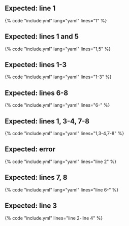 
## Expected: line 1

{% code "include.yml" lang="yaml" lines="1" %}

## Expected: lines 1 and 5

{% code "include.yml" lang="yaml" lines="1,5" %}

## Expected: lines 1-3

{% code "include.yml" lang="yaml" lines="1-3" %}

## Expected: lines 6-8

{% code "include.yml" lang="yaml" lines="6-" %}

## Expected: lines 1, 3-4, 7-8

{% code "include.yml" lang="yaml" lines="1,3-4,7-8" %}

## Expected: error
{% code "include.yml" lang="yaml" lines="line 2" %}

## Expected: lines 7, 8

{% code "include.yml" lang="yaml" lines="line 6-" %}

## Expected: line 3

{% code "include.yml" lines="line 2-line 4" %}
